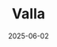 ---  
layout: startup_page  
title: "Valla"  
id: "valla.uk"  
permalink: "/vallavalla.uk06022025/"  
website: "https://valla.uk/"  
funding_round: "Seed"  
funding_amount: "$2.7M"  
investors: "Ada Ventures, Active Partners, Portfolio Ventures, Techstart, Resolution Foundation"  
about: "Valla provides accessible legal support to workers, focusing on employment law. The platform enables users to collect evidence, generate documents, and connect with legal experts for coaching. Utilizing AI, Valla streamlines the legal process, aiming to expand into small claims and other geographies."  
markets: "LegalTech, AI"  
hq: "Edinburgh, Scotland, United Kingdom"  
founded_year: "2020"  
linkedin: "https://www.linkedin.com/company/valla"  
twitter: "https://twitter.com/valla_uk"  
instagram: ""  
facebook: ""  
crunchbase: "https://www.crunchbase.com/organization/valla-7fea"  
pitchbook: "https://pitchbook.com/profiles/company/454954-78"  

date_display: "02-Jun-2025"  
date: "2025-06-02"

# SEO Optimization  
meta_title: "Valla - Seed Funding ($2.7M)"  
meta_description: "Valla, Valla provides accessible legal support to workers, focusing on employment law. The platform enables users to collect evidence, generate documents, an..."  
meta_keywords: "Valla, LegalTech, AI, Seed funding"  
canonical_url: "https://startup.projectstartups.com/vallavalla.uk06022025/"  
---